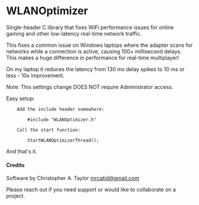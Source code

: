 # WLANOptimizer
Single-header C library that fixes WiFi performance issues for online gaming and other low-latency real-time network traffic.

This fixes a common issue on Windows laptops where the adapter scans for
networks while a connection is active, causing 100+ millisecond delays.
This makes a huge difference in performance for real-time multiplayer!

On my laptop it reduces the latency from 130 ms delay spikes to 10 ms or less - 10x improvement.

Note: This settings change DOES NOT require Administrator access.

Easy setup:

```
    Add the include header somewhere:

        #include "WLANOptimizer.h"

    Call the start function:

        StartWLANOptimizerThread();

```

And that's it.


#### Credits

Software by Christopher A. Taylor mrcatid@gmail.com

Please reach out if you need support or would like to collaborate on a project.
